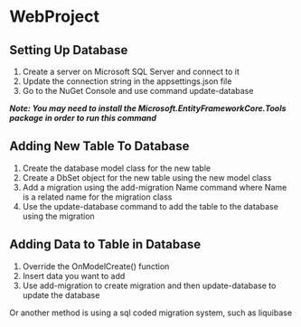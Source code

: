 # WebProject

## Setting Up Database

1) Create a server on Microsoft SQL Server and connect to it
2) Update the connection string in the appsettings.json file
3) Go to the NuGet Console and use command update-database

***Note: You may need to install the Microsoft.EntityFrameworkCore.Tools package in order to run this command***

## Adding New Table To Database
1) Create the database model class for the new table
2) Create a DbSet object for the new table using the new model class
3) Add a migration using the add-migration Name command where Name is a related name for the migration class
4) Use the update-database command to add the table to the database using the migration

## Adding Data to Table in Database
1) Override the OnModelCreate() function
2) Insert data you want to add
3) Use add-migration to create migration and then update-database to update the database

Or another method is using a sql coded migration system, such as liquibase
